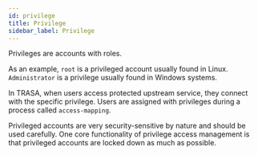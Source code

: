 ```yaml
---
id: privilege
title: Privilege
sidebar_label: Privilege
---
```


Privileges are accounts with roles.
 
As an example, `root` is a privileged account usually found in Linux. `Administrator` is a privilege usually found in Windows systems.
 
In TRASA, when users access protected upstream service, they connect with the specific privilege. Users are assigned with privileges during a process called `access-mapping`.  
 
Privileged accounts are very security-sensitive by nature and should be used carefully. One core functionality of privilege access management is that privileged accounts are locked down as much as possible.
